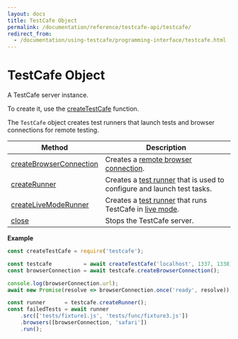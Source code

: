 ```yaml
---
layout: docs
title: TestCafe Object
permalink: /documentation/reference/testcafe-api/testcafe/
redirect_from:
  - /documentation/using-testcafe/programming-interface/testcafe.html
---
```

# TestCafe Object

A TestCafe server instance.

To create it, use the [createTestCafe](../global/createtestcafe.md) function.

The `TestCafe` object creates test runners that launch tests and browser connections for remote testing.

Method                                                | Description
----------------------------------------------------- | ----------
[createBrowserConnection](createbrowserconnection.md) | Creates a [remote browser connection](../browserconnection/README.md).
[createRunner](createrunner.md)                       | Creates a [test runner](../runner/README.md) that is used to configure and launch test tasks.
[createLiveModeRunner](createlivemoderunner.md)       | Creates a [test runner](../livemoderunner.md) that runs TestCafe in [live mode](../../../guides/basic-guides/run-tests.md#live-mode).
[close](close.md)                                     | Stops the TestCafe server.

**Example**

```js
const createTestCafe = require('testcafe');

const testcafe          = await createTestCafe('localhost', 1337, 1338);
const browserConnection = await testcafe.createBrowserConnection();

console.log(browserConnection.url);
await new Promise(resolve => browserConnection.once('ready', resolve));

const runner      = testcafe.createRunner();
const failedTests = await runner
    .src(['tests/fixture1.js', 'tests/func/fixture3.js'])
    .browsers([browserConnection, 'safari'])
    .run();
```
